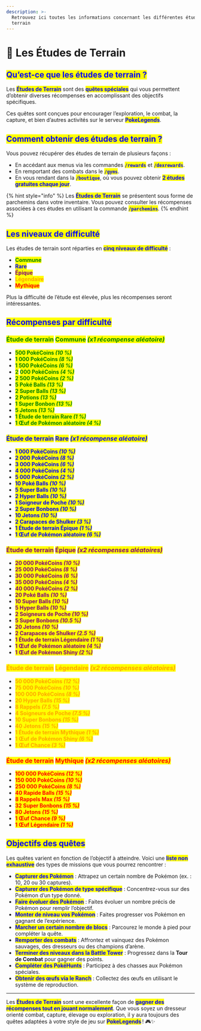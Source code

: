 ```yaml
---
description: >-
  Retrouvez ici toutes les informations concernant les différentes études de
  terrain
---
```


# 📜 Les Études de Terrain

## <mark style="color:blue;">Qu’est-ce que les études de terrain ?</mark>

Les <mark style="color:blue;">**Études de Terrain**</mark> sont des <mark style="color:blue;">**quêtes spéciales**</mark> qui vous permettent d’obtenir diverses récompenses en accomplissant des objectifs spécifiques.&#x20;

Ces quêtes sont conçues pour encourager l’exploration, le combat, la capture, et bien d’autres activités sur le serveur <mark style="color:blue;">**PokeLegends**</mark>.

## <mark style="color:blue;">Comment obtenir des études de terrain ?</mark>

Vous pouvez récupérer des études de terrain de plusieurs façons :

* En accédant aux menus via les commandes <mark style="color:blue;">**`/rewards`**</mark> et <mark style="color:blue;">**`/dexrewards`**</mark>.
* En remportant des combats dans le <mark style="color:blue;">**`/gyms`**</mark>.
* En vous rendant dans la <mark style="color:blue;">**`/boutique`**</mark>, où vous pouvez obtenir <mark style="color:blue;">**2 études gratuites chaque jour**</mark>.

{% hint style="info" %}
Les <mark style="color:blue;">**Études de Terrain**</mark> se présentent sous forme de parchemins dans votre inventaire. Vous pouvez consulter les récompenses associées à ces études en utilisant la commande <mark style="color:blue;">**`/parchemins`**</mark>.
{% endhint %}

## <mark style="color:blue;">Les niveaux de difficulté</mark>

Les études de terrain sont réparties en <mark style="color:blue;">**cinq niveaux de difficulté**</mark> :

* <mark style="color:green;">**Commune**</mark>
* <mark style="color:blue;">**Rare**</mark>
* <mark style="color:purple;">**Épique**</mark>
* <mark style="color:orange;">**Légendaire**</mark>
* <mark style="color:red;">**Mythique**</mark>

Plus la difficulté de l’étude est élevée, plus les récompenses seront intéressantes.

## <mark style="color:blue;">Récompenses par difficulté</mark>

### <mark style="color:green;">Étude de terrain</mark> <mark style="color:green;"></mark><mark style="color:green;">**Commune**</mark> <mark style="color:green;"></mark>_<mark style="color:green;">(x1 récompense aléatoire)</mark>_

* <mark style="color:green;">**500 PokéCoins**</mark><mark style="color:green;">**&#x20;**</mark>_<mark style="color:green;">**(10 %)**</mark>_
* <mark style="color:green;">**1 000 PokéCoins**</mark><mark style="color:green;">**&#x20;**</mark>_<mark style="color:green;">**(8 %)**</mark>_
* <mark style="color:green;">**1 500 PokéCoins**</mark><mark style="color:green;">**&#x20;**</mark>_<mark style="color:green;">**(6 %)**</mark>_
* <mark style="color:green;">**2**</mark> <mark style="color:green;">**000 PokéCoins**</mark><mark style="color:green;">**&#x20;**</mark>_<mark style="color:green;">**(4 %)**</mark>_
* <mark style="color:green;">**2 500 PokéCoins**</mark><mark style="color:green;">**&#x20;**</mark>_<mark style="color:green;">**(2 %)**</mark>_
* <mark style="color:green;">**5 Poké Balls**</mark><mark style="color:green;">**&#x20;**</mark>_<mark style="color:green;">**(13 %)**</mark>_
* <mark style="color:green;">**2 Super Balls**</mark><mark style="color:green;">**&#x20;**</mark>_<mark style="color:green;">**(13 %)**</mark>_
* <mark style="color:green;">**2 Potions**</mark><mark style="color:green;">**&#x20;**</mark>_<mark style="color:green;">**(13 %)**</mark>_
* <mark style="color:green;">**1 Super Bonbon**</mark><mark style="color:green;">**&#x20;**</mark>_<mark style="color:green;">**(13 %)**</mark>_
* <mark style="color:green;">**5 Jetons**</mark><mark style="color:green;">**&#x20;**</mark>_<mark style="color:green;">**(13 %)**</mark>_
* <mark style="color:green;">**1 Étude de terrain Rare**</mark><mark style="color:green;">**&#x20;**</mark>_<mark style="color:green;">**(1 %)**</mark>_
* <mark style="color:green;">**1 Œuf de Pokémon aléatoire**</mark><mark style="color:green;">**&#x20;**</mark>_<mark style="color:green;">**(4 %)**</mark>_

### <mark style="color:blue;">Étude de terrain</mark> <mark style="color:blue;"></mark><mark style="color:blue;">**Rare**</mark> <mark style="color:blue;"></mark>_<mark style="color:blue;">(x1 récompense aléatoire)</mark>_

* <mark style="color:blue;">**1 000 PokéCoins**</mark><mark style="color:blue;">**&#x20;**</mark>_<mark style="color:blue;">**(10 %)**</mark>_
* <mark style="color:blue;">**2 000 PokéCoins**</mark><mark style="color:blue;">**&#x20;**</mark>_<mark style="color:blue;">**(8 %)**</mark>_
* <mark style="color:blue;">**3 000 PokéCoins**</mark><mark style="color:blue;">**&#x20;**</mark>_<mark style="color:blue;">**(6 %)**</mark>_
* <mark style="color:blue;">**4 000 PokéCoins**</mark><mark style="color:blue;">**&#x20;**</mark>_<mark style="color:blue;">**(4 %)**</mark>_
* <mark style="color:blue;">**5 000 PokéCoins**</mark><mark style="color:blue;">**&#x20;**</mark>_<mark style="color:blue;">**(2 %)**</mark>_
* <mark style="color:blue;">**10 Poké Balls**</mark><mark style="color:blue;">**&#x20;**</mark>_<mark style="color:blue;">**(10 %)**</mark>_
* <mark style="color:blue;">**5 Super Balls**</mark><mark style="color:blue;">**&#x20;**</mark>_<mark style="color:blue;">**(10 %)**</mark>_
* <mark style="color:blue;">**2 Hyper Balls**</mark><mark style="color:blue;">**&#x20;**</mark>_<mark style="color:blue;">**(10 %)**</mark>_
* <mark style="color:blue;">**1 Soigneur de Poche**</mark><mark style="color:blue;">**&#x20;**</mark>_<mark style="color:blue;">**(10 %)**</mark>_
* <mark style="color:blue;">**2 Super Bonbons**</mark><mark style="color:blue;">**&#x20;**</mark>_<mark style="color:blue;">**(10 %)**</mark>_
* <mark style="color:blue;">**10 Jetons**</mark><mark style="color:blue;">**&#x20;**</mark>_<mark style="color:blue;">**(10 %)**</mark>_
* <mark style="color:blue;">**2 Carapaces de Shulker**</mark><mark style="color:blue;">**&#x20;**</mark>_<mark style="color:blue;">**(3 %)**</mark>_
* <mark style="color:blue;">**1 Étude de terrain Épique**</mark><mark style="color:blue;">**&#x20;**</mark>_<mark style="color:blue;">**(1 %)**</mark>_
* <mark style="color:blue;">**1 Œuf de Pokémon aléatoire**</mark><mark style="color:blue;">**&#x20;**</mark>_<mark style="color:blue;">**(6 %)**</mark>_

### <mark style="color:purple;">Étude de terrain</mark> <mark style="color:purple;"></mark><mark style="color:purple;">**Épique**</mark> <mark style="color:purple;"></mark>_<mark style="color:purple;">(x2 récompenses aléatoires)</mark>_

* <mark style="color:purple;">**20 000 PokéCoins**</mark><mark style="color:purple;">**&#x20;**</mark>_<mark style="color:purple;">**(10 %)**</mark>_
* <mark style="color:purple;">**25 000 PokéCoins**</mark><mark style="color:purple;">**&#x20;**</mark>_<mark style="color:purple;">**(8 %)**</mark>_
* <mark style="color:purple;">**30 000 PokéCoins**</mark><mark style="color:purple;">**&#x20;**</mark>_<mark style="color:purple;">**(6 %)**</mark>_
* <mark style="color:purple;">**35 000 PokéCoins**</mark><mark style="color:purple;">**&#x20;**</mark>_<mark style="color:purple;">**(4 %)**</mark>_
* <mark style="color:purple;">**40 000 PokéCoins**</mark><mark style="color:purple;">**&#x20;**</mark>_<mark style="color:purple;">**(2 %)**</mark>_
* <mark style="color:purple;">**20 Poké Balls**</mark><mark style="color:purple;">**&#x20;**</mark>_<mark style="color:purple;">**(10 %)**</mark>_
* <mark style="color:purple;">**10 Super Balls**</mark><mark style="color:purple;">**&#x20;**</mark>_<mark style="color:purple;">**(10 %)**</mark>_
* <mark style="color:purple;">**5 Hyper Balls**</mark><mark style="color:purple;">**&#x20;**</mark>_<mark style="color:purple;">**(10 %)**</mark>_
* <mark style="color:purple;">**2 Soigneurs de Poche**</mark><mark style="color:purple;">**&#x20;**</mark>_<mark style="color:purple;">**(10 %)**</mark>_
* <mark style="color:purple;">**5 Super Bonbons**</mark><mark style="color:purple;">**&#x20;**</mark>_<mark style="color:purple;">**(10.5 %)**</mark>_
* <mark style="color:purple;">**20 Jetons**</mark><mark style="color:purple;">**&#x20;**</mark>_<mark style="color:purple;">**(10 %)**</mark>_
* <mark style="color:purple;">**2 Carapaces de Shulker**</mark><mark style="color:purple;">**&#x20;**</mark>_<mark style="color:purple;">**(2.5 %)**</mark>_
* <mark style="color:purple;">**1 Étude de terrain Légendaire**</mark><mark style="color:purple;">**&#x20;**</mark>_<mark style="color:purple;">**(1 %)**</mark>_
* <mark style="color:purple;">**1 Œuf de Pokémon aléatoire**</mark><mark style="color:purple;">**&#x20;**</mark>_<mark style="color:purple;">**(4 %)**</mark>_
* <mark style="color:purple;">**1 Œuf de Pokémon Shiny**</mark><mark style="color:purple;">**&#x20;**</mark>_<mark style="color:purple;">**(2 %)**</mark>_

### <mark style="color:orange;">Étude de terrain</mark> <mark style="color:orange;"></mark><mark style="color:orange;">**Légendaire**</mark> _<mark style="color:orange;">(x2 récompenses aléatoires)</mark>_

* <mark style="color:orange;">**50 000 PokéCoins**</mark><mark style="color:orange;">**&#x20;**</mark>_<mark style="color:orange;">**(12 %)**</mark>_
* <mark style="color:orange;">**75 000 PokéCoins**</mark><mark style="color:orange;">**&#x20;**</mark>_<mark style="color:orange;">**(10 %)**</mark>_
* <mark style="color:orange;">**100 000 PokéCoins**</mark><mark style="color:orange;">**&#x20;**</mark>_<mark style="color:orange;">**(8 %)**</mark>_
* <mark style="color:orange;">**20 Hyper Balls**</mark><mark style="color:orange;">**&#x20;**</mark>_<mark style="color:orange;">**(15 %)**</mark>_
* <mark style="color:orange;">**8 Rappels**</mark><mark style="color:orange;">**&#x20;**</mark>_<mark style="color:orange;">**(7.5 %)**</mark>_
* <mark style="color:orange;">**4 Soigneurs de Poche**</mark><mark style="color:orange;">**&#x20;**</mark>_<mark style="color:orange;">**(7.5 %)**</mark>_
* <mark style="color:orange;">**10 Super Bonbons**</mark><mark style="color:orange;">**&#x20;**</mark>_<mark style="color:orange;">**(15 %)**</mark>_
* <mark style="color:orange;">**40 Jetons**</mark><mark style="color:orange;">**&#x20;**</mark>_<mark style="color:orange;">**(15 %)**</mark>_
* <mark style="color:orange;">**1 Étude de terrain Mythique**</mark><mark style="color:orange;">**&#x20;**</mark>_<mark style="color:orange;">**(1 %)**</mark>_
* <mark style="color:orange;">**1 Œuf de Pokémon Shiny**</mark><mark style="color:orange;">**&#x20;**</mark>_<mark style="color:orange;">**(6 %)**</mark>_
* <mark style="color:orange;">**1 Œuf Chance**</mark><mark style="color:orange;">**&#x20;**</mark>_<mark style="color:orange;">**(3 %)**</mark>_

### <mark style="color:red;">Étude de terrain</mark> <mark style="color:red;"></mark><mark style="color:red;">**Mythique**</mark> _<mark style="color:red;">(x2 récompenses aléatoires)</mark>_

* <mark style="color:red;">**100 000 PokéCoins**</mark><mark style="color:red;">**&#x20;**</mark>_<mark style="color:red;">**(12 %)**</mark>_
* <mark style="color:red;">**150 000 PokéCoins**</mark><mark style="color:red;">**&#x20;**</mark>_<mark style="color:red;">**(10 %)**</mark>_
* <mark style="color:red;">**250 000 PokéCoins**</mark><mark style="color:red;">**&#x20;**</mark>_<mark style="color:red;">**(8 %)**</mark>_
* <mark style="color:red;">**40 Rapide Balls**</mark><mark style="color:red;">**&#x20;**</mark>_<mark style="color:red;">**(15 %)**</mark>_
* <mark style="color:red;">**8 Rappels Max**</mark><mark style="color:red;">**&#x20;**</mark>_<mark style="color:red;">**(15 %)**</mark>_
* <mark style="color:red;">**32 Super Bonbons**</mark><mark style="color:red;">**&#x20;**</mark>_<mark style="color:red;">**(15 %)**</mark>_
* <mark style="color:red;">**80 Jetons**</mark><mark style="color:red;">**&#x20;**</mark>_<mark style="color:red;">**(15 %)**</mark>_
* <mark style="color:red;">**1 Œuf Chance**</mark><mark style="color:red;">**&#x20;**</mark>_<mark style="color:red;">**(9 %)**</mark>_
* <mark style="color:red;">**1 Œuf Légendaire**</mark><mark style="color:red;">**&#x20;**</mark>_<mark style="color:red;">**(1 %)**</mark>_

## <mark style="color:blue;">Objectifs des quêtes</mark>

Les quêtes varient en fonction de l’objectif à atteindre. Voici une <mark style="color:blue;">**liste non exhaustive**</mark> des types de missions que vous pourrez rencontrer :

* <mark style="color:blue;">**Capturer des Pokémon**</mark> : Attrapez un certain nombre de Pokémon (ex. : 10, 20 ou 30 captures).
* <mark style="color:blue;">**Capturer des Pokémon de type spécifique**</mark> : Concentrez-vous sur des Pokémon d’un type donné.
* <mark style="color:blue;">**Faire évoluer des Pokémon**</mark> : Faites évoluer un nombre précis de Pokémon pour remplir l’objectif.
* <mark style="color:blue;">**Monter de niveau vos Pokémon**</mark> : Faites progresser vos Pokémon en gagnant de l’expérience.
* <mark style="color:blue;">**Marcher un certain nombre de blocs**</mark> : Parcourez le monde à pied pour compléter la quête.
* <mark style="color:blue;">**Remporter des combats**</mark> : Affrontez et vainquez des Pokémon sauvages, des dresseurs ou des champions d’arène.
* <mark style="color:blue;">**Terminer des niveaux dans la Battle Tower**</mark> : Progressez dans la **Tour de Combat** pour gagner des points.
* <mark style="color:blue;">**Compléter des PokéHunts**</mark> : Participez à des chasses aux Pokémon spéciales.
* <mark style="color:blue;">**Obtenir des œufs via le Ranch**</mark> : Collectez des œufs en utilisant le système de reproduction.

***

Les <mark style="color:blue;">**Études de Terrain**</mark> sont une excellente façon de <mark style="color:blue;">**gagner des récompenses tout en jouant normalement**</mark>. Que vous soyez un dresseur orienté combat, capture, élevage ou exploration, il y aura toujours des quêtes adaptées à votre style de jeu sur <mark style="color:blue;">**PokeLegends**</mark> ! 🎮✨
